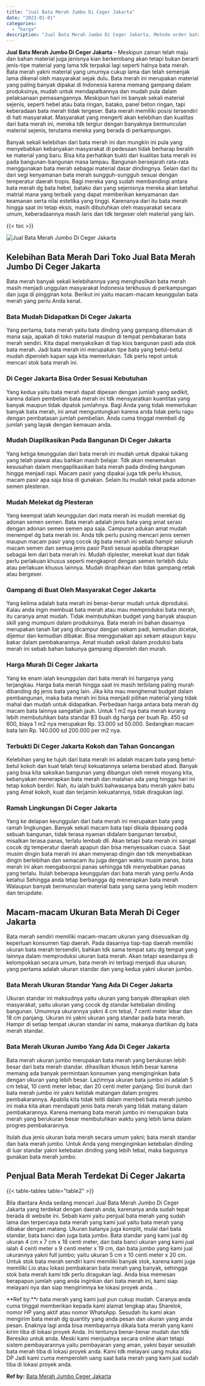 ```yaml
---
title: "Jual Bata Merah Jumbo Di Ceger Jakarta"
date: "2023-01-01"
categories: 
  - "harga"
description: "Jual Bata Merah Jumbo Di Ceger Jakarta. Metode order bata merah yang kami jual pun cukup mudah. Caranya anda cuma tinggal memberikan kepada kami alamat lengk..."
---
```


**Jual Bata Merah Jumbo Di Ceger Jakarta** – Meskipun zaman telah maju dan bahan material juga jenisnya kian berkembang akan tetapi bukan berarti jenis-tipe material yang lama tdk terpakai lagi seperti halnya bata merah. Bata merah yakni material yang umurnya cukup lama dan telah semenjak lama dikenal oleh masyarakat sejak dulu. Bata merah ini merupakan material yang paling banyak dipakai di Indonesia karena memang gampang dalam produksinya, mudah untuk mendapatkannya dan mudah pula dalam pelaksanaan pemasangannya. Meskipun hari ini banyak sekali material sejenis, seperti hebel atau bata ringan, batako, panel beton ringan, tapi keberadaan bata merah tidak tergeser. Bata merah memiliki posisi tersendiri di hati masyarakat. Masyarakat yang mengerti akan kelebihan dan kualitas dari bata merah ini, mereka tdk tergiur dengan banyaknya bermunculan material sejenis, terutama mereka yang berada di perkampungan.

Banyak sekali kelebihan dari bata merah ini dan mungkin ini pula yang menyebabkan kebanyakan masyarakat di pedesaan tidak berharap beralih ke material yang baru. Bisa kita perhatikan bukti dari kualitas bata merah ini pada bangunan-bangunan masa lampau. Bangunan bersejarah rata-rata menggunakan bata merah sebagai material dasar dindingnya. Selain dari itu dari segi kenyamanan bata merah sungguh-sungguh sesuai dengan temperatur daerah tropis. Bagi mereka yang sudah membandingi antara bata merah dg bata hebel, batako dan yang sejenisnya mereka akan ketahui matrial mana yang terbaik yang dapat memberikan kenyamanan dan keamanan serta nilai estetika yang tinggi. Karenanya dari itu bata merah hingga saat ini tetap eksis, masih dibutuhkan oleh masyarakat secara umum, keberadaannya masih laris dan tdk tergeser oleh material yang lain.

{{< toc >}}

![Jual Bata Merah Jumbo Di Ceger Jakarta](/images/jual-bata-merah-24.png)

## Kelebihan Bata Merah Dari Toko Jual Bata Merah Jumbo Di Ceger Jakarta

Bata merah banyak sekali kelebihannya yang menghasilkan bata merah masih menjadi unggulan masyarakat Indonesia terkhusus di perkampungan dan juga di pinggiran kota. Berikut ini yaitu macam-macam keunggulan bata merah yang perlu Anda kenal.

### Bata Mudah Didapatkan Di Ceger Jakarta

Yang pertama, bata merah yaitu bata dinding yang gampang ditemukan di mana saja, apakah di toko material maupun di tempat pembakaran bata merah sendiri. Kita dapat menyaksikan di tiap kios bangunan pasti ada stok bata merah. Jadi bata merah ini merupakan tipe bata yang betul-betul mudah diperoleh kapan saja kita memerlukan. Tdk perlu repot untuk mencari stok bata merah ini.

### Di Ceger Jakarta Bisa Order Sesuai Kebutuhan

Yang kedua yaitu bata merah dapat dipesan dengan jumlah yang sedikit, karena dalam pembelian bata merah ini tdk mensyaratkan kuantitas yang banyak maupun tidak dipatok jumlahnya. Bagi Anda yang tidak memerlukan banyak bata merah, ini amat menguntungkan karena anda tidak perlu ragu dengan pembatasan jumlah pembelian. Anda cuma tinggal membeli dg jumlah yang layak dengan kemauan anda.

### Mudah Diaplikasikan Pada Bangunan Di Ceger Jakarta

Yang ketiga keunggulan dari bata merah ini mudah untuk dipakai tukang yang telah piawai atau bahkan masih belajar. Tdk akan menemukan kesusahan dalam mengaplikasikan bata merah pada dinding bangunan hingga menjadi rapi. Macam pasir yang dipakai juga tdk perlu khusus, macam pasir apa saja bisa di gunakan. Selain itu mudah rekat pada adonan semen plesteran.

### Mudah Melekat dg Plesteran

Yang keempat ialah keunggulan dari mata merah ini mudah merekat dg adonan semen semen. Bata merah adalah jenis bata yang amat serasi dengan adonan semen semen apa saja. Campuran adukan amat mudah menempel dg bata merah ini. Anda tdk perlu pusing mencari jenis semen maupun macam pasir yang cocok dg bata merah ini sebab hampir seluruh macam semen dan semua jenis pasir Pasti sesuai apabila diterapkan sebagai lem dari bata merah ini. Mudah diplester, merekat kuat dan tidak perlu perlakuan khusus seperti mengkaprot dengan semen terlebih dulu atau perlakuan khusus lainnya. Mudah dirapihkan dan tidak gampang retak atau bergeser.

### Gampang di Buat Oleh Masyarakat Ceger Jakarta

Yang kelima adalah bata merah ini benar-benar mudah untuk diproduksi. Kalau anda ingin membuat bata merah atau mau memproduksi bata merah, itu caranya amat mudah. Tidak membutuhkan budget yang banyak ataupun skill yang mumpuni dalam produksinya. Bata merah ini bahan dasarnya merupakan tanah liat yang dicampur dengan sekam padi, kemudian dicetak, dijemur dan kemudian dibakar. Bisa menggunakan api sekam ataupun kayu bakar dalam pembakarannya. Amat mudah sekali dalam produksi bata merah ini sebab bahan bakunya gampang diperoleh dan murah.

### Harga Murah Di Ceger Jakarta

Yang ke enam ialah keunggulan dari bata merah ini harganya yang terjangkau. Harga bata merah hingga saat ini masih terbilang paling murah dibanding dg jenis bata yang lain. Jika kita mau menghemat budget dalam pembangunan, maka bata merah ini bisa menjadi pilihan material yang tidak mahal dan mudah untuk didapatkan. Perbedaan harga antara bata merah dg macam bata lainnya sangatlah jauh. Untuk 1 m2 nya bata merah kurang lebih membutuhkan bata standar 83 buah dg harga per buah Rp. 450 sd 600, biaya 1 m2 nya merupakan Rp. 33.000 sd 50.000. Sedangkan macam bata lain Rp. 140.000 sd 200.000 per m2 nya.

### Terbukti Di Ceger Jakarta Kokoh dan Tahan Goncangan

Kelebihan yang ke tujuh dari bata merah ini adalah macam bata yang betul-betul kokoh dan kuat telah teruji kekuatannya selama berabad abad. Banyak yang bisa kita saksikan bangunan yang dibangun oleh nenek moyang kita, kebanyakan menerapkan bata merah dan malahan ada yang hingga hari ini tetap kokoh berdiri. Nah, itu ialah bukti bahwasanya batu merah yakni batu yang Amat kokoh, kuat dan terjamin kekuatannya, tidak diragukan lagi.

### Ramah Lingkungan Di Ceger Jakarta

Yang ke delapan keunggulan dari bata merah ini merupakan bata yang ramah lingkungan. Banyak sekali macam bata tapi dikala dipasang pada sebuah bangunan, tidak terasa nyaman didalam bangunan tersebut, misalkan terasa panas, terlalu lembab dll. Akan tetapi bata merah ini sangat cocok dg temperatur daerah apapun dan bisa menyesuaikan cuaca. Saat musim dingin bata merah ini akan menyerap dingin dan tdk menyebabkan dingin berlebihan dan semacam itu juga dengan waktu musim panas, bata merah ini akan mengabsorpsi panas sehingga tdk menyebabkan panas yang terlalu. Itulah beberapa keunggulan dari bata merah yang perlu Anda ketahui Sehingga anda tetap berbangga dg menerapkan bata merah Walaupun banyak bermunculan material bata yang sama yang lebih modern dan terupdate.

## Macam-macam Ukuran Bata Merah Di Ceger Jakarta

Bata merah sendiri memiliki macam-macam ukuran yang disesuaikan dg keperluan konsumen tiap daerah. Pada dasarnya tiap-tiap daerah memiliki ukuran bata merah tersendiri, bahkan tdk sama tempat satu dg tempat yang lainnya dalam memproduksi ukuran bata merah. Akan tetapi seandainya di kelompokkan secara umum, bata merah ini terbagi menjadi dua ukuran; yang pertama adalah ukuran standar dan yang kedua yakni ukuran jumbo.

### Bata Merah Ukuran Standar Yang Ada Di Ceger Jakarta

Ukuran standar ini maksudnya yaitu ukuran yang banyak diterapkan oleh masyarakat, yaitu ukuran yang cocok dg standar ketebalan dinding bangunan. Umumnya ukurannya yakni 4 cm tebal, 7 centi meter lebar dan 18 cm panjang. Ukuran ini yakni ukuran yang standar pada bata merah. Hampir di setiap tempat ukuran standar ini sama, makanya diartikan dg bata merah standar.

### Bata Merah Ukuran Jumbo Yang Ada Di Ceger Jakarta

Bata merah ukuran jumbo merupakan bata merah yang berukuran lebih besar dari bata merah standar. dihasilkan khusus lebih besar karena memang ada banyak permintaan konsumen yang menginginkan bata dengan ukuran yang lebih besar. Lazimnya ukuran bata jumbo ini adalah 5 cm tebal, 10 centi meter lebar, dan 20 centi meter panjang. Sisi buruk dari bata merah jumbo ini yakni ketidak matangan dalam progres pembakarannya. Apabila kita tidak teliti dalam membeli bata merah jumbo ini maka kita akan mendapati jenis bata merah yang tidak matang dalam pembakarannya. Karena memang bata merah jumbo ini merupakan bata merah yang berukuran besar membutuhkan waktu yang lebih lama dalam progres pembakarannya.

Itulah dua jenis ukuran bata merah secara umum yakni; bata merah standar dan bata merah jumbo. Untuk Anda yang menginginkan ketebalan dinding di luar standar yakni ketebalan dinding yang lebih tebal, maka bagusnya gunakan bata merah jumbo.

## Penjual Bata Merah Terdekat Di Ceger Jakarta

{{< table-tables table="table2" >}}

Bila diantara Anda sedang mencari Jual Bata Merah Jumbo Di Ceger Jakarta yang terdekat dengan daerah anda, karenanya anda sudah tepat berada di website ini. Sebab kami yaitu penjual bata merah yang sudah lama dan terpercaya bata merah yang kami jual yaitu bata merah yang dibakar dengan matang. Ukuran batanya juga komplit, mulai dari bata standar, bata banci dan juga bata jumbo. Bata standar yang kami jual dg ukuran 4 cm x 7 cm x 18 centi meter, dan bata banci ukuran yang kami jual ialah 4 centi meter x 9 centi meter x 19 cm, dan bata jumbo yang kami jual ukurannya yakni full jumbo; yaitu ukuran 5 cm x 10 centi meter x 20 cm. Untuk stok bata merah sendiri kami memiliki banyak stok, karena kami juga memiliki Lio atau lokasi pembakaran bata merah yang banyak, sehingga stok bata merah kami tdk perlu diragukan lagi. Anda bisa memesan berapapun jumlah yang anda inginkan dari bata merah ini, kami siap melayani nya dan siap mengirimnya ke lokasi proyek anda.
.

**Ref by:**r bata merah yang kami jual pun cukup mudah. Caranya anda cuma tinggal memberikan kepada kami alamat lengkap atau Sharelok, nomor HP yang aktif atau nomor WhatsApp. Sesudah itu kami akan mengirim bata merah dg quantity yang anda pesan dan ukuran yang anda pesan. Enaknya lagi anda bisa membayarnya dikala bata merah yang kami kirim tiba di lokasi proyek Anda. Ini tentunya benar-benar mudah dan tdk Beresiko untuk anda. Meski kami menjualnya secara online akan tetapi sistem pembayarannya yaitu pembayaran yang aman, yakni bayar sesudah bata merah tiba di lokasi proyek anda. Kami tdk melayani uang muka atau DP Jadi kami cuma memperoleh uang saat bata merah yang kami jual sudah tiba di lokasi proyek anda.

**Ref by:** [Bata Merah Jumbo Ceger Jakarta](https://id.wikipedia.org/wiki/Bata)

